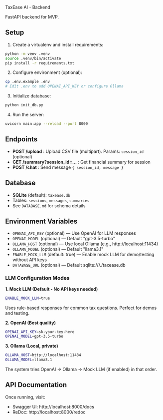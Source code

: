 TaxEase AI - Backend

FastAPI backend for MVP.

## Setup

1. Create a virtualenv and install requirements:

```bash
python -m venv .venv
source .venv/bin/activate
pip install -r requirements.txt
```

2. Configure environment (optional):

```bash
cp .env.example .env
# Edit .env to add OPENAI_API_KEY or configure Ollama
```

3. Initialize database:

```bash
python init_db.py
```

4. Run the server:

```bash
uvicorn main:app --reload --port 8000
```

## Endpoints

- **POST /upload** : Upload CSV file (multipart). Params: `session_id` (optional)
- **GET /summary?session_id=...** : Get financial summary for session
- **POST /chat** : Send message `{ session_id, message }`

## Database

- **SQLite** (default): `taxease.db` 
- Tables: `sessions`, `messages`, `summaries`
- See `DATABASE.md` for schema details

## Environment Variables

- `OPENAI_API_KEY` (optional) — Use OpenAI for LLM responses
- `OPENAI_MODEL` (optional) — Default "gpt-3.5-turbo"
- `OLLAMA_HOST` (optional) — Use local Ollama (e.g., http://localhost:11434)
- `OLLAMA_MODEL` (optional) — Default "llama3.1"
- `ENABLE_MOCK_LLM` (default: true) — Enable mock LLM for demo/testing without API keys
- `DATABASE_URL` (optional) — Default sqlite:///./taxease.db

### LLM Configuration Modes

**1. Mock LLM (Default - No API keys needed)**
```bash
ENABLE_MOCK_LLM=true
```
Uses rule-based responses for common tax questions. Perfect for demos and testing.

**2. OpenAI (Best quality)**
```bash
OPENAI_API_KEY=sk-your-key-here
OPENAI_MODEL=gpt-3.5-turbo
```

**3. Ollama (Local, private)**
```bash
OLLAMA_HOST=http://localhost:11434
OLLAMA_MODEL=llama3.1
```

The system tries OpenAI → Ollama → Mock LLM (if enabled) in that order.

## API Documentation

Once running, visit:
- Swagger UI: http://localhost:8000/docs
- ReDoc: http://localhost:8000/redoc


